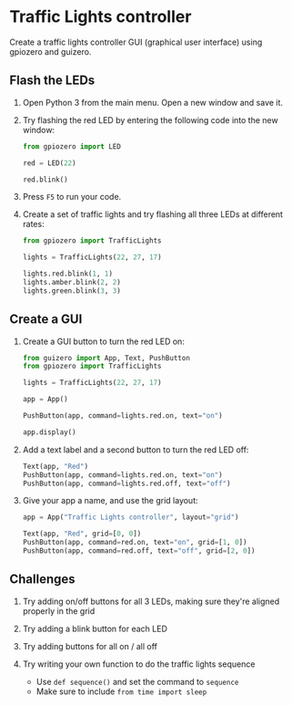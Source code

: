 # Traffic Lights controller

Create a traffic lights controller GUI (graphical user interface) using gpiozero and guizero.

## Flash the LEDs

1. Open Python 3 from the main menu. Open a new window and save it.

1. Try flashing the red LED by entering the following code into the new window:

    ```python
    from gpiozero import LED

    red = LED(22)

    red.blink()
    ```

1. Press `F5` to run your code.

1. Create a set of traffic lights and try flashing all three LEDs at different rates:

    ```python
    from gpiozero import TrafficLights

    lights = TrafficLights(22, 27, 17)

    lights.red.blink(1, 1)
    lights.amber.blink(2, 2)
    lights.green.blink(3, 3)
    ```

## Create a GUI

1. Create a GUI button to turn the red LED on:

    ```python
    from guizero import App, Text, PushButton
    from gpiozero import TrafficLights

    lights = TrafficLights(22, 27, 17)

    app = App()

    PushButton(app, command=lights.red.on, text="on")

    app.display()
    ```

1. Add a text label and a second button to turn the red LED off:

    ```python
    Text(app, "Red")
    PushButton(app, command=lights.red.on, text="on")
    PushButton(app, command=lights.red.off, text="off")
    ```

1. Give your app a name, and use the grid layout:

    ```python
    app = App("Traffic Lights controller", layout="grid")

    Text(app, "Red", grid=[0, 0])
    PushButton(app, command=red.on, text="on", grid=[1, 0])
    PushButton(app, command=red.off, text="off", grid=[2, 0])
    ```

## Challenges

1. Try adding on/off buttons for all 3 LEDs, making sure they're aligned properly in the grid

1. Try adding a blink button for each LED

1. Try adding buttons for all on / all off

1. Try writing your own function to do the traffic lights sequence

    - Use `def sequence()` and set the command to `sequence`
    - Make sure to include `from time import sleep`
